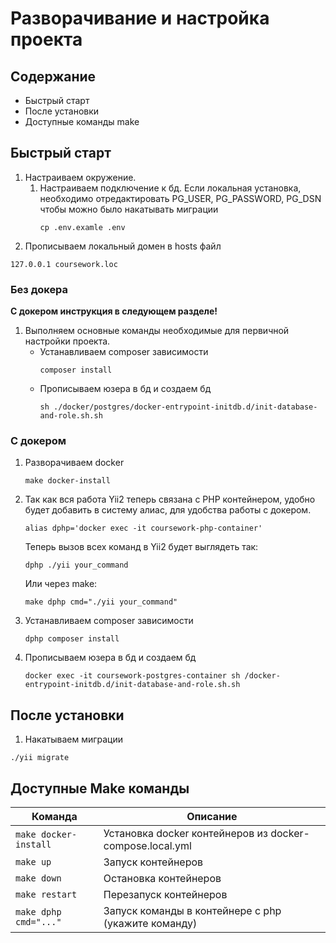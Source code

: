# Разворачивание и настройка проекта

## Содержание

- Быстрый старт
- После установки
- Доступные команды make

## Быстрый старт

1. Настраиваем окружение.
    1. Настраиваем подключение к бд. Если локальная установка, необходимо отредактировать PG_USER, PG_PASSWORD, PG_DSN чтобы можно было накатывать
       миграции
       ```
       cp .env.examle .env
       ```
2. Прописываем локальный домен в hosts файл

```
127.0.0.1 coursework.loc
```

### Без докера

**С докером инструкция в следующем разделе!**

1. Выполняем основные команды необходимые для первичной настройки проекта.
    - Устанавливаем composer зависимости
       ```
       composer install
       ```
   - Прописываем юзера в бд и создаем бд
     ```
     sh ./docker/postgres/docker-entrypoint-initdb.d/init-database-and-role.sh.sh
     ```

### С докером

1. Разворачиваем docker
   ```
   make docker-install
   ```

2. Так как вся работа Yii2 теперь связана с PHP контейнером, удобно будет добавить в систему алиас, для удобства работы с докером.
   ```
   alias dphp='docker exec -it coursework-php-container'
   ```

   Теперь вызов всех команд в Yii2 будет выглядеть так:
   ```
   dphp ./yii your_command
   ```
   Или через make:
   ```
   make dphp cmd="./yii your_command"
   ```

3. Устанавливаем composer зависимости
   ```
   dphp composer install
   ```

4. Прописываем юзера в бд и создаем бд
   ```
   docker exec -it coursework-postgres-container sh /docker-entrypoint-initdb.d/init-database-and-role.sh.sh
   ```

## После установки

1. Накатываем миграции

```
./yii migrate
```

## Доступные Make команды

| Команда               | Описание                                                 |
|-----------------------|----------------------------------------------------------|
| `make docker-install` | Установка docker контейнеров из docker-compose.local.yml |
| `make up`             | Запуск контейнеров                                       |
| `make down`           | Остановка контейнеров                                    |
| `make restart`        | Перезапуск контейнеров                                   |
| `make dphp cmd="..."` | Запуск команды в контейнере с php (укажите команду)      |
